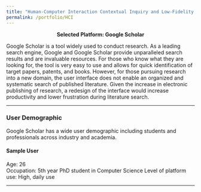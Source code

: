 ```yaml
---
title: "Human-Computer Interaction Contextual Inquiry and Low-Fidelity Prototyping"
permalink: /portfolio/HCI
---
```


<div align="center">
  <span style="font-size:1em;"><b>Selected Platform: Google Scholar</b></span>
</div>

Google Scholar is a tool widely used to conduct research. As a leading search engine, Google and Google Scholar provide unparalleled search results and are invaluable resources. For those who know what they are looking for, the tool is very easy to use and allows for quick identification of target papers, patents, and books. However, for those pursuing research into a new domain, the user interface does not enable an organized and systematic search of published literature. Given the increase in electronic publishing of research, a redesign of the interface would increase productivity and lower frustration during literature search. 

----------------------

### User Demographic

Google Scholar has a wide user demographic including students and professionals across industry and academia.

#### Sample User
Age: 26           
Occupation: 5th year PhD student in Computer Science
Level of platform use: High, daily use 

----------------------
